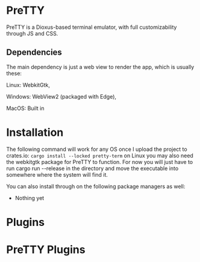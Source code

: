 # PreTTY
PreTTY is a Dioxus-based terminal emulator, with full customizability through JS and CSS.

## Dependencies 
The main dependency is just a web view to render the app, which is usually these:

Linux: WebkitGtk,

Windows: WebView2 (packaged with Edge),

MacOS: Built in

# Installation 
The following command will work for any OS once I upload the project to crates.io:
`cargo install --locked pretty-term`
on Linux you may also need the webkitgtk package for PreTTY to function.
For now you will just have to run cargo run --release in the directory and move the executable into somewhere where the system will find it.

You can also install through on the following package managers as well:
 * Nothing yet 

# Plugins

# PreTTY Plugins
